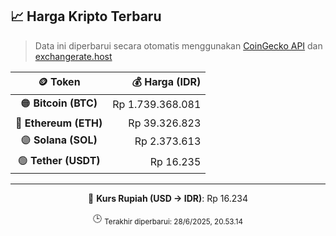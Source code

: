 

<!-- HARGA_KRIPTO -->
## 📈 Harga Kripto Terbaru

> Data ini diperbarui secara otomatis menggunakan [CoinGecko API](https://www.coingecko.com/) dan [exchangerate.host](https://exchangerate.host/)

<div align="center">

| 🪙 Token | 💰 Harga (IDR) |
|:------:|---------------:|
| 🟠 **Bitcoin (BTC)**   | Rp 1.739.368.081 |
| 🔵 **Ethereum (ETH)**  | Rp 39.326.823 |
| 🟣 **Solana (SOL)**    | Rp 2.373.613 |
| 🟢 **Tether (USDT)**   | Rp 16.235 |

---

💱 **Kurs Rupiah (USD → IDR)**: Rp 16.234

🕒 <sub>Terakhir diperbarui: 28/6/2025, 20.53.14</sub>

</div>
<!-- /HARGA_KRIPTO -->